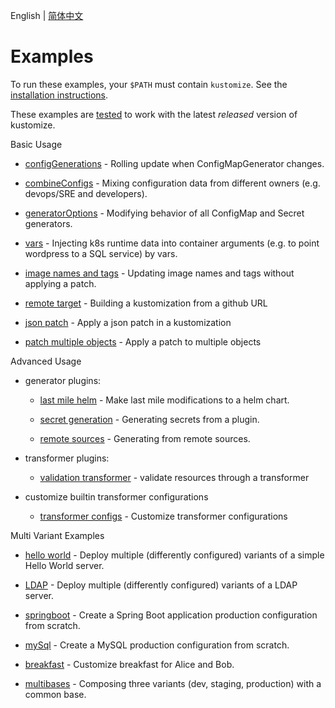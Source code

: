 English | [简体中文](zh/README.md)

# Examples

To run these examples, your `$PATH` must contain `kustomize`.
See the [installation instructions](../docs/INSTALL.md).

These examples are [tested](../travis/pre-commit.sh)
to work with the latest _released_ version of kustomize.

Basic Usage

  * [configGenerations](configGeneration.md) -
   Rolling update when ConfigMapGenerator changes.

  * [combineConfigs](combineConfigs.md) -
   Mixing configuration data from different owners
   (e.g. devops/SRE and developers).

  * [generatorOptions](generatorOptions.md) -
   Modifying behavior of all ConfigMap and Secret generators.

  * [vars](wordpress/README.md) - Injecting k8s runtime data into
     container arguments (e.g. to point wordpress to a SQL service) by vars.

  * [image names and tags](image.md) - Updating image names and tags without applying a patch.

  * [remote target](remoteBuild.md) - Building a kustomization from a github URL

  * [json patch](jsonpatch.md) - Apply a json patch in a kustomization

  * [patch multiple objects](patchMultipleObjects.md) - Apply a patch to multiple objects

Advanced Usage

- generator plugins:

   * [last mile helm](chart.md) - Make last mile modifications to
     a helm chart.

   * [secret generation](secretGeneratorPlugin.md) - Generating secrets from a plugin.

   * [remote sources](goGetterGeneratorPlugin.md) - Generating from remote sources.

- transformer plugins:
   * [validation transformer](validationTransformer/README.md) -
   validate resources through a transformer

- customize builtin transformer configurations

   * [transformer configs](transformerconfigs/README.md) - Customize transformer configurations


Multi Variant Examples

  * [hello world](helloWorld/README.md) - Deploy multiple
   (differently configured) variants of a simple Hello
   World server.

  * [LDAP](ldap/README.md) - Deploy multiple
     (differently configured) variants of a LDAP server.

  * [springboot](springboot/README.md) - Create a Spring Boot
   application production configuration from scratch.

  * [mySql](mySql/README.md) - Create a MySQL production
   configuration from scratch.

  * [breakfast](breakfast.md) - Customize breakfast for
     Alice and Bob.

  * [multibases](multibases/README.md) - Composing three variants (dev, staging, production) with a common base.
